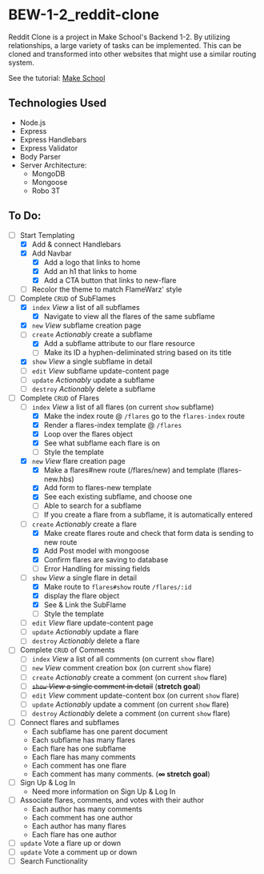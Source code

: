 # BEW-1-2_reddit-clone
Reddit Clone is a project in Make School's Backend 1-2. By utilizing relationships, a large variety of tasks can be implemented. This can be cloned and transformed into other websites that might use a similar routing system.

See the tutorial: <a href="https://www.makeschool.com/academy/track/reddit-clone-in-node-js">Make School</a>

## Technologies Used
- Node.js
- Express
- Express Handlebars
- Express Validator
- Body Parser
- Server Architecture:
	- MongoDB
	- Mongoose
	- Robo 3T

## To Do:
- [ ] Start Templating
	- [X] Add & connect Handlebars
	- [X] Add Navbar
		- [X] Add a logo that links to home
		- [X] Add an h1 that links to home
		- [X] Add a CTA button that links to new-flare
	- [ ] Recolor the theme to match FlameWarz' style
- [ ] Complete `CRUD` of SubFlames
	- [X] `index` *View* a list of all subflames
		- [X] Navigate to view all the flares of the same subflame
	- [X] `new` *View* subflame creation page
	- [ ] `create` *Actionably* create a subflame
		- [X] Add a subflame attribute to our flare resource
		- [ ] Make its ID a hyphen-deliminated string based on its title
	- [X] `show` *View* a single subflame in detail
	- [ ] `edit` *View* subflame update-content page
	- [ ] `update` *Actionably* update a subflame
	- [ ] `destroy` *Actionably* delete a subflame
- [ ] Complete `CRUD` of Flares
	- [ ] `index` *View* a list of all flares (on current `show` subflame)
		- [X] Make the index route @ `/flares` go to the `flares-index` route
		- [X] Render a flares-index template @ `/flares`
		- [X] Loop over the flares object
		- [X] See what subflame each flare is on
		- [ ] Style the template
	- [X] `new` *View* flare creation page
		- [X] Make a flares#new route (/flares/new) and template (flares-new.hbs)
		- [X] Add form to flares-new template
		- [X] See each existing subflame, and choose one
		- [ ] Able to search for a subflame
		- [ ] If you create a flare from a subflame, it is automatically entered
	- [ ] `create` *Actionably* create a flare
		- [X] Make create flares route and check that form data is sending to new route
		- [X] Add Post model with mongoose
		- [X] Confirm flares are saving to database
		- [ ] Error Handling for missing fields
	- [ ] `show` *View* a single flare in detail
		- [X] Make route to `flares#show` route `/flares/:id`
		- [X] display the flare object
		- [X] See & Link the SubFlame
		- [ ] Style the template
	- [ ] `edit` *View* flare update-content page
	- [ ] `update` *Actionably* update a flare
	- [ ] `destroy` *Actionably* delete a flare
- [ ] Complete `CRUD` of Comments
	- [ ] `index` *View* a list of all comments (on current `show` flare)
	- [ ] `new` *View* comment creation box (on current `show` flare)
	- [ ] `create` *Actionably* create a comment (on current `show` flare)
	- [ ] ~~`show` *View* a single comment in detail~~ (**stretch goal**)
	- [ ] `edit` *View* comment update-content box (on current `show` flare)
	- [ ] `update` *Actionably* update a comment (on current `show` flare)
	- [ ] `destroy` *Actionably* delete a comment (on current `show` flare)
- [ ] Connect flares and subflames
	- Each subflame has one parent document
	- Each subflame has many flares
	- Each flare has one subflame
	- Each flare has many comments
	- Each comment has one flare
	- Each comment has many comments. (**∞ stretch goal**)
- [ ] Sign Up & Log In
	- Need more information on Sign Up & Log In
- [ ] Associate flares, comments, and votes with their author
	- Each author has many comments
	- Each comment has one author
	- Each author has many flares
	- Each flare has one author
- [ ] `update` Vote a flare up or down
- [ ] `update` Vote a comment up or down
- [ ] Search Functionality